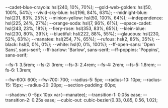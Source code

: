 <link rel="preconnect" href="https://fonts.googleapis.com">
<link rel="preconnect" href="https://fonts.gstatic.com" crossorigin>
<link
  href="https://fonts.googleapis.com/css2?family=Barlow:wght@600;700&family=Open+Sans:wght@400;500;700&family=Poppins:wght@400;600&display=swap"
  rel="stylesheet">
  <script type="module" src="https://unpkg.com/ionicons@5.5.2/dist/ionicons/ionicons.esm.js"></script>
<script nomodule src="https://unpkg.com/ionicons@5.5.2/dist/ionicons/ionicons.js"></script>

--cadet-blue-crayola: hsl(240, 10%, 70%);
--gold-web-golden: hsl(50, 100%, 54%);
--vivid-sky-blue: hsl(196, 84%, 63%);
--midnight-blue: hsl(231, 83%, 25%);
--minion-yellow: hsl(50, 100%, 64%);
--independence: hsl(225, 24%, 27%);
--orange-soda: hsl(7, 96%, 61%);
--space-cadet: hsl(243, 23%, 18%);
--fiery-rose: hsl(353, 83%, 65%);
--klein-blue: hsl(230, 80%, 39%);
--bluetiful: hsl(222, 88%, 55%);
--glaucous: hsl(230, 52%, 63%);
--manatee: hsl(254, 7%, 65%);
--rufous: hsl(2, 85%, 35%);
--black: hsl(0, 0%, 0%);
--white: hsl(0, 0%, 100%);
--ff-open-sans: 'Open Sans', sans-serif;
--ff-barlow: 'Barlow', sans-serif;
--ff-poppins: 'Poppins', sans-serif;

--fs-1: 3.5rem;
--fs-2: 3rem;
--fs-3: 2.4rem;
--fs-4: 2rem;
--fs-5: 1.8rem;
--fs-6: 1.3rem;

--fw-600: 600;
--fw-700: 700;
--radius-5: 5px;
--radius-10: 10px;
--radius-15: 15px;
--radius-20: 20px;
--section-padding: 60px;


--shadow: 0 -5px 10px var(--manatee);
--transition-1: 0.05s ease;
--transition-2: 0.25s ease;
--cubic-out: cubic-bezier(0.33, 0.85, 0.56, 1.02);